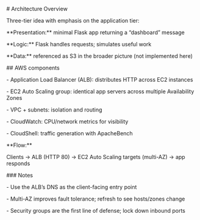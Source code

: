 \# Architecture Overview  



Three-tier idea with emphasis on the application tier:  



\*\*Presentation:\*\* minimal Flask app returning a “dashboard” message  

\*\*Logic:\*\* Flask handles requests; simulates useful work  

\*\*Data:\*\* referenced as S3 in the broader picture (not implemented here)  



\## AWS components  

\- Application Load Balancer (ALB): distributes HTTP across EC2 instances  

\- EC2 Auto Scaling group: identical app servers across multiple Availability Zones  

\- VPC + subnets: isolation and routing  

\- CloudWatch: CPU/network metrics for visibility  

\- CloudShell: traffic generation with ApacheBench  



\*\*Flow:\*\*  

Clients → ALB (HTTP 80) → EC2 Auto Scaling targets (multi-AZ) → app responds  



\### Notes  

\- Use the ALB’s DNS as the client-facing entry point  

\- Multi-AZ improves fault tolerance; refresh to see hosts/zones change  

\- Security groups are the first line of defense; lock down inbound ports  



